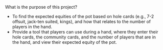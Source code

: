 What is the purpose of this project?
- To find the expected equities of the pot based on hole cards (e.g., 7-2 offsuit, jack-ten suited, kings), and how that relates to the number of players in the hand.
- Provide a tool that players can use during a hand, where they enter their hole cards, the community cards, and the number of players that are in the hand, and view their expected equity of the pot.